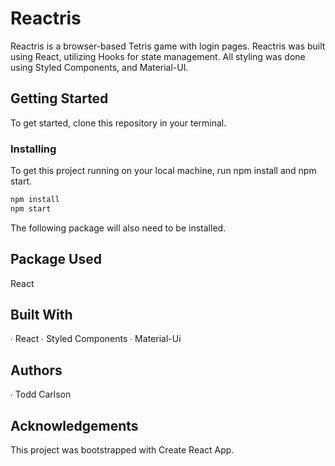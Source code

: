 # Reactris 

Reactris is a browser-based Tetris game with login pages. Reactris was built using React, utilizing Hooks for state management. All styling was done using Styled Components, and Material-UI.

## Getting Started 

To get started, clone this repository in your terminal.

### Installing 

To get this project running on your local machine, run npm install and npm start.

```bash
npm install
npm start
```

The following package will also need to be installed.

## Package Used

React

## Built With

∙ React 
∙ Styled Components
∙ Material-Ui 

## Authors 

∙ Todd Carlson

## Acknowledgements

This project was bootstrapped with Create React App.